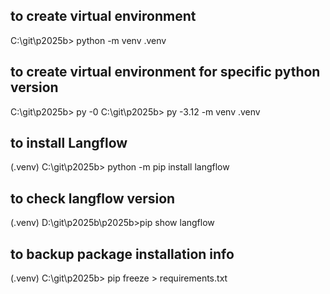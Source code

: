 ## to create virtual environment
C:\git\p2025b> python -m venv .venv

## to create virtual environment for specific python version
C:\git\p2025b> py -0
C:\git\p2025b> py -3.12 -m venv .venv

## to install Langflow
(.venv) C:\git\p2025b> python -m pip install langflow

## to check langflow version
(.venv) D:\git\p2025b\p2025b>pip show langflow

## to backup package installation info
(.venv) C:\git\p2025b> pip freeze > requirements.txt
